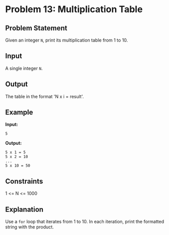 # Problem 13: Multiplication Table

## Problem Statement
Given an integer `N`, print its multiplication table from 1 to 10.

## Input
A single integer `N`.

## Output
The table in the format 'N x i = result'.

## Example
**Input:**
```
5
```

**Output:**
```
5 x 1 = 5
5 x 2 = 10
...
5 x 10 = 50
```

## Constraints
1 <= N <= 1000

## Explanation
Use a `for` loop that iterates from 1 to 10. In each iteration, print the formatted string with the product.
